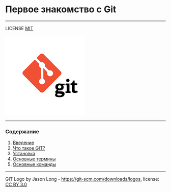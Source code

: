 # Первое знакомство с Git


---

LICENSE [MIT](./license.md)


![git-logo](./git-logo1.png)

---


### Содержание
1. [Введение](./intro.md)
2. [Что такое GIT?](./wtf.md)
3. [Установка](./install.md)
4. [Основные термины](./termin.md)
5. [Основные команды](./command.md)

---

GIT Logo by Jason Long - https://git-scm.com/downloads/logos, license: [CC BY 3.0](https://creativecommons.org/licenses/by/3.0/)



